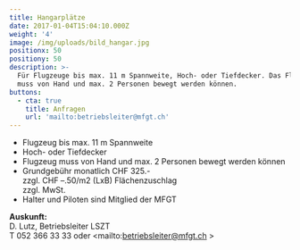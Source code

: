 ```yaml
---
title: Hangarplätze
date: 2017-01-04T15:04:10.000Z
weight: '4'
image: /img/uploads/bild_hangar.jpg
positionx: 50
positiony: 50
description: >-
  Für Flugzeuge bis max. 11 m Spannweite, Hoch- oder Tiefdecker. Das Flugzeug
  muss von Hand und max. 2 Personen bewegt werden können.
buttons:
  - cta: true
    title: Anfragen
    url: 'mailto:betriebsleiter@mfgt.ch'
---
```

* Flugzeug bis max. 11 m Spannweite
* Hoch- oder Tiefdecker
* Flugzeug muss von Hand und max. 2 Personen bewegt werden können
* Grundgebühr monatlich CHF 325.-\
  zzgl. CHF –.50/m2 (LxB) Flächenzuschlag\
  zzgl. MwSt.
* Halter und Piloten sind Mitglied der MFGT

**Auskunft:**\
D. Lutz, Betriebsleiter LSZT\
T 052 366 33 33 oder <mailto:betriebsleiter@mfgt.ch >
